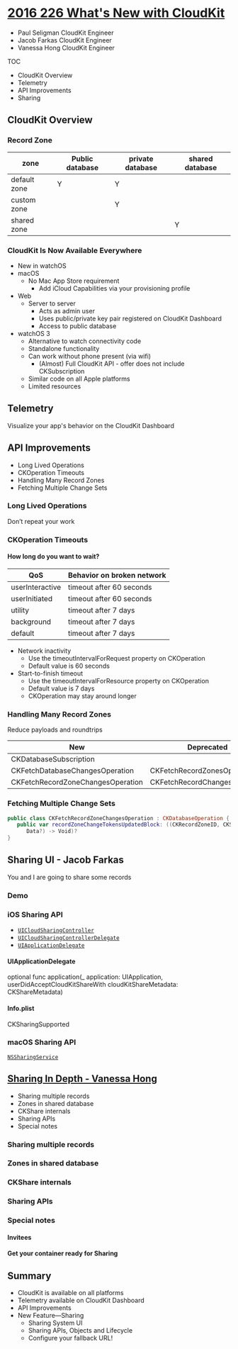
# [2016 226 What's New with CloudKit](https://developer.apple.com/videos/play/wwdc2016/226/)

* Paul Seligman CloudKit Engineer
* Jacob Farkas CloudKit Engineer
* Vanessa Hong CloudKit Engineer

TOC

* CloudKit Overview
* Telemetry
* API Improvements
* Sharing

## CloudKit Overview

### Record Zone

zone | Public database | private database | shared database
--|--|--|--
default zone | Y | Y
custom zone |  | Y
shared zone | | | Y

### CloudKit Is Now Available Everywhere

* New in watchOS
* macOS
  * No Mac App Store requirement
    * Add iCloud Capabilities via your provisioning profile
* Web
  * Server to server
    * Acts as admin user
    * Uses public/private key pair registered on CloudKit Dashboard
    * Access to public database
* watchOS 3
  * Alternative to watch connectivity code
  * Standalone functionality
  * Can work without phone present (via wifi)
    * (Almost) Full CloudKit API - offer does not include CKSubscription
  * Similar code on all Apple platforms
  * Limited resources

## Telemetry
Visualize your app's behavior on the CloudKit Dashboard

## API Improvements

* Long Lived Operations
* CKOperation Timeouts
* Handling Many Record Zones
* Fetching Multiple Change Sets


### Long Lived Operations

Don’t repeat your work


### CKOperation Timeouts

#### How long do you want to wait?

QoS | Behavior on broken network
--|--
userInteractive | timeout after 60 seconds
userInitiated | timeout after 60 seconds
utility | timeout after 7 days
background | timeout after 7 days
default | timeout after 7 days

* Network inactivity
  * Use the timeoutIntervalForRequest property on CKOperation
  * Default value is 60 seconds
* Start-to-finish timeout
  * Use the timeoutIntervalForResource property on CKOperation
  * Default value is 7 days
  * CKOperation may stay around longer

### Handling Many Record Zones

Reduce payloads and roundtrips

New | Deprecated
-- | --
CKDatabaseSubscription |
CKFetchDatabaseChangesOperation | CKFetchRecordZonesOperation
CKFetchRecordZoneChangesOperation | CKFetchRecordChangesOperation


### Fetching Multiple Change Sets

```swift
public class CKFetchRecordZoneChangesOperation : CKDatabaseOperation {
   public var recordZoneChangeTokensUpdatedBlock: ((CKRecordZoneID, CKServerChangeToken?,
      Data?) -> Void)?
}
```


## Sharing UI - Jacob Farkas

You and I are going to share some records


### Demo


### iOS Sharing API

* [`UICloudSharingController`](https://developer.apple.com/reference/uikit/uicloudsharingcontroller)
* [`UICloudSharingControllerDelegate`](https://developer.apple.com/reference/uikit/uicloudsharingcontrollerdelegate)
* [`UIApplicationDelegate`](https://developer.apple.com/reference/uikit/uiapplicationdelegate)

#### UIApplicationDelegate

optional func application(_ application: UIApplication,
userDidAcceptCloudKitShareWith cloudKitShareMetadata: CKShareMetadata)

#### Info.plist

 <key>CKSharingSupported</key>
 <true/>

### macOS Sharing API

[`NSSharingService`](https://developer.apple.com/reference/appkit/nssharingservice)



## [Sharing In Depth - Vanessa Hong](https://developer.apple.com/videos/play/wwdc2016/226/?time=1731)

* Sharing multiple records
* Zones in shared database
* CKShare internals
* Sharing APIs
* Special notes


### Sharing multiple records

### Zones in shared database

### CKShare internals

### Sharing APIs

### Special notes

#### Invitees

#### Get your container ready for Sharing

## Summary

* CloudKit is available on all platforms
* Telemetry available on CloudKit Dashboard
* API Improvements
* New Feature—Sharing
  * Sharing System UI
  * Sharing APIs, Objects and Lifecycle
  * Configure your fallback URL!
